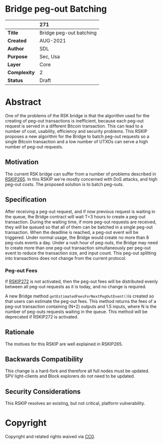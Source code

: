 # Bridge peg-out Batching 


|          | 271 |
| :------------ |:-------------|
|**Title**      |Bridge peg-out batching|
|**Created**    |AUG-2021 |
|**Author**     | SDL |
|**Purpose**    |Sec, Usa |
|**Layer**      |Core |
|**Complexity** |2 |
|**Status**     |Draft |

#  **Abstract**

One of the problems of the RSK bridge is that the algorithm used for the creating of peg-out transactions is inefficient, because each peg-out request is served in a different Bitcoin transaction. This can lead to a number of cost, usability, efficiency and security problems. This RSKIP proposes a new algorithm for the Bridge to batch peg-out requests so a single Bitcoin transaction and a low number of UTXOs can serve a high number of peg-out requests. 

## Motivation

The current RSK bridge can suffer from a number of problems described in [RSKIP265](https://github.com/rsksmart/RSKIPs/blob/master/IPs/RSKIP265.md). In this RSKIP we're mostly concerned with DoS attacks, and high peg-out costs. The proposed solution is to batch peg-outs. 

## Specification

After receiving a peg-out request, and if now previous request is waiting in the queue, the Bridge contract will wait T=3 hours to create a peg-out transaction. During the waiting time, if more peg-out requests are received, they will be queued so that all of them can be batched in a single peg-out transaction. When the deadline is reached, a peg-out event will be triggered. Under normal usage, the Bridge would create no more than 8 peg-outs events a day. Under a rush hour of peg-outs, the Bridge may need to create more than one peg-out transaction simultaneously per peg-out event to reduce the transaction size, and input count. This peg-out splitting into transactions does not change from the current protocol.

### Peg-out Fees

If [RSKIP272](https://github.com/rsksmart/RSKIPs/blob/master/IPs/RSKIP272.md) is not activated, then the peg-out fees will be distributed evenly between all peg-out requests as it is today, and no change is required. 

A new Bridge method `getEstimatedFeesForNextPegOutEvent()`is created so that users can estimate the peg-out fees. This method returns the fees of a peg-out transaction containing (N+2) outputs and 1.5 inputs, where N is the number of peg-outs requests waiting in the queue.  This method will be deprecated if RSKIP272 is activated.


## Rationale

The motives for this RSKIP are well explained in RSKIP265.

## Backwards Compatibility

This change is a hard-fork and therefore all full nodes must be updated. SPV light-clients and Block explorers do not need to be updated. 

## Security Considerations

This RSKIP resolves an existing, but not critical, platform vulnerability.


# **Copyright**

Copyright and related rights waived via [CC0](https://creativecommons.org/publicdomain/zero/1.0/).